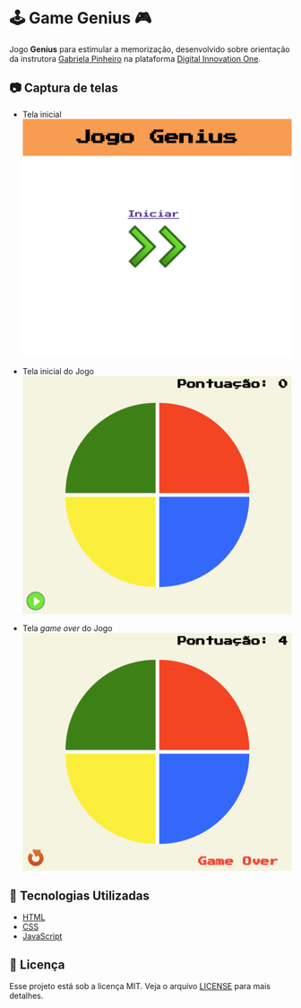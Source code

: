 # :joystick: Game Genius :video_game:

Jogo **Genius** para estimular a memorização, desenvolvido sobre orientação da instrutora [Gabriela Pinheiro](https://www.linkedin.com/in/gabrielapinheiro129/) na plataforma [Digital Innovation One](https://digitalinnovation.one/).

## :camera: Captura de telas

- Tela inicial
![Tela inicial](screencast-01.png)

- Tela inicial do Jogo
![Tela do jogo](screencast-02.png)

- Tela _game over_ do Jogo
![Tela game over do Jogo](screencast-03.png)

## :rocket: Tecnologias Utilizadas

- [HTML](https://developer.mozilla.org/pt-BR/docs/Web/HTML)
- [CSS](https://developer.mozilla.org/pt-BR/docs/Web/CSS)
- [JavaScript](https://developer.mozilla.org/pt-BR/docs/Web/JavaScript)

## :memo: Licença
Esse projeto está sob a licença MIT. Veja o arquivo [LICENSE](LICENSE) para mais detalhes.
